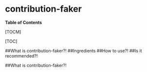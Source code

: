 # contribution-faker

**Table of Contents**

[TOCM]

[TOC]

##What is contribution-faker?!
##Ingredients
##How to use?!
##Is it recommended?!

##What is contribution-faker?!
